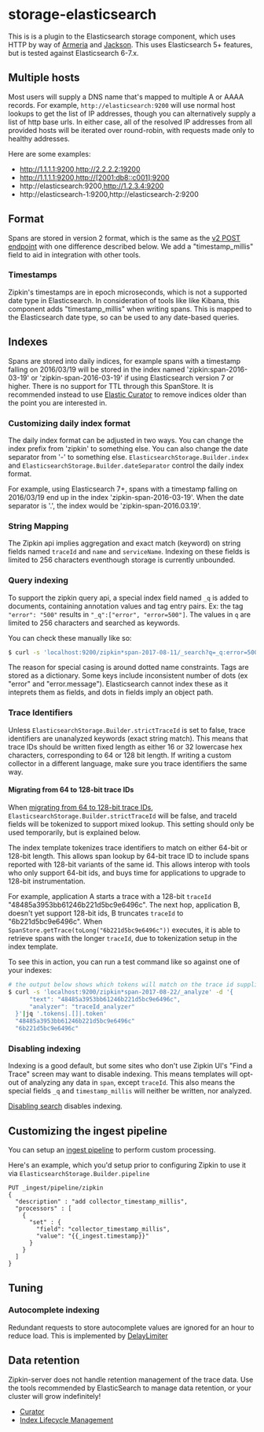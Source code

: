 # storage-elasticsearch

This is is a plugin to the Elasticsearch storage component, which uses
HTTP by way of [Armeria](https://github.com/line/armeria) and
[Jackson](https://github.com/FasterXML/jackson). This uses Elasticsearch 5+
features, but is tested against Elasticsearch 6-7.x.

## Multiple hosts
Most users will supply a DNS name that's mapped to multiple A or AAAA
records. For example, `http://elasticsearch:9200` will use normal host
lookups to get the list of IP addresses, though you can alternatively supply
a list of http base urls. In either case, all of the resolved IP addresses
from all provided hosts will be iterated over round-robin, with requests made
only to healthy addresses.

Here are some examples:

* http://1.1.1.1:9200,http://2.2.2.2:19200
* http://1.1.1.1:9200,http://[2001:db8::c001]:9200
* http://elasticsearch:9200,http://1.2.3.4:9200
* http://elasticsearch-1:9200,http://elasticsearch-2:9200

## Format
Spans are stored in version 2 format, which is the same as the [v2 POST endpoint](https://zipkin.io/zipkin-api/#/default/post_spans)
with one difference described below. We add a "timestamp_millis" field
to aid in integration with other tools.

### Timestamps
Zipkin's timestamps are in epoch microseconds, which is not a supported date type in Elasticsearch.
In consideration of tools like like Kibana, this component adds "timestamp_millis" when writing
spans. This is mapped to the Elasticsearch date type, so can be used to any date-based queries.

## Indexes
Spans are stored into daily indices, for example spans with a timestamp
falling on 2016/03/19 will be stored in the index named 'zipkin:span-2016-03-19'
or 'zipkin-span-2016-03-19' if using Elasticsearch version 7 or higher.
There is no support for TTL through this SpanStore. It is recommended
instead to use [Elastic Curator](https://www.elastic.co/guide/en/elasticsearch/client/curator/current/about.html)
to remove indices older than the point you are interested in.

### Customizing daily index format
The daily index format can be adjusted in two ways. You can change the
index prefix from 'zipkin' to something else. You can also change
the date separator from '-' to something else.
`ElasticsearchStorage.Builder.index` and `ElasticsearchStorage.Builder.dateSeparator`
control the daily index format.

For example, using Elasticsearch 7+, spans with a timestamp falling on
2016/03/19 end up in the index 'zipkin-span-2016-03-19'. When the date
separator is '.', the index would be 'zipkin-span-2016.03.19'.

### String Mapping
The Zipkin api implies aggregation and exact match (keyword) on string
fields named `traceId` and `name` and `serviceName`. Indexing on these
fields is limited to 256 characters eventhough storage is currently
unbounded.

### Query indexing
To support the zipkin query api, a special index field named `_q` is
added to documents, containing annotation values and tag entry pairs.
Ex: the tag `"error": "500"` results in `"_q":["error", "error=500"]`.
The values in `q` are limited to 256 characters and searched as keywords.

You can check these manually like so:
```bash
$ curl -s 'localhost:9200/zipkin*span-2017-08-11/_search?q=_q:error=500'
```

The reason for special casing is around dotted name constraints. Tags
are stored as a dictionary. Some keys include inconsistent number of dots
(ex "error" and "error.message"). Elasticsearch cannot index these as it
inteprets them as fields, and dots in fields imply an object path.

### Trace Identifiers
Unless `ElasticsearchStorage.Builder.strictTraceId` is set to false,
trace identifiers are unanalyzed keywords (exact string match). This
means that trace IDs should be written fixed length as either 16 or 32
lowercase hex characters, corresponding to 64 or 128 bit length. If
writing a custom collector in a different language, make sure you trace
identifiers the same way.

#### Migrating from 64 to 128-bit trace IDs
When [migrating from 64 to 128-bit trace IDs](../../zipkin-server/README.md#migrating-from-64-to-128-bit-trace-ids),
`ElasticsearchStorage.Builder.strictTraceId` will be false, and traceId
fields will be tokenized to support mixed lookup. This setting should
only be used temporarily, but is explained below.

The index template tokenizes trace identifiers to match on either 64-bit
or 128-bit length. This allows span lookup by 64-bit trace ID to include
spans reported with 128-bit variants of the same id. This allows interop
with tools who only support 64-bit ids, and buys time for applications
to upgrade to 128-bit instrumentation.

For example, application A starts a trace with a 128-bit `traceId`
"48485a3953bb61246b221d5bc9e6496c". The next hop, application B, doesn't
yet support 128-bit ids, B truncates `traceId` to "6b221d5bc9e6496c".
When `SpanStore.getTrace(toLong("6b221d5bc9e6496c"))` executes, it
is able to retrieve spans with the longer `traceId`, due to tokenization
setup in the index template.

To see this in action, you can run a test command like so against one of
your indexes:

```bash
# the output below shows which tokens will match on the trace id supplied.
$ curl -s 'localhost:9200/zipkin*span-2017-08-22/_analyze' -d '{
      "text": "48485a3953bb61246b221d5bc9e6496c",
      "analyzer": "traceId_analyzer"
  }'|jq '.tokens|.[]|.token'
  "48485a3953bb61246b221d5bc9e6496c"
  "6b221d5bc9e6496c"
```

### Disabling indexing
Indexing is a good default, but some sites who don't use Zipkin UI's
"Find a Trace" screen may want to disable indexing. This means templates
will opt-out of analyzing any data in `span`, except `traceId`. This
also means the special fields `_q` and `timestamp_millis` will neither
be written, nor analyzed.

[Disabling search](../../README.md#disabling-search) disables indexing.

## Customizing the ingest pipeline

You can setup an [ingest pipeline](https://www.elastic.co/guide/en/elasticsearch/reference/master/pipeline.html) to perform custom processing.

Here's an example, which you'd setup prior to configuring Zipkin to use
it via `ElasticsearchStorage.Builder.pipeline`


```
PUT _ingest/pipeline/zipkin
{
  "description" : "add collector_timestamp_millis",
  "processors" : [
    {
      "set" : {
        "field": "collector_timestamp_millis",
        "value": "{{_ingest.timestamp}}"
      }
    }
  ]
}
```

## Tuning

### Autocomplete indexing
Redundant requests to store autocomplete values are ignored for an hour
to reduce load. This is implemented by
[DelayLimiter](../../zipkin/src/main/java/zipkin2/internal/DelayLimiter.java)

## Data retention
Zipkin-server does not handle retention management of the trace data. Use the tools recommended by ElasticSearch to manage data retention, or your cluster
will grow indefinitely!
 * [Curator](https://www.elastic.co/guide/en/elasticsearch/client/curator/current/index.html)
 * [Index Lifecycle Management](https://www.elastic.co/guide/en/elasticsearch/reference/7.3/index-lifecycle-management.html)
